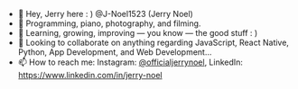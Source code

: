 
- 👋 Hey, Jerry here : ) @J-Noel1523 (Jerry Noel)
- 👀 Programming, piano, photography, and filming.
- 🌱 Learning, growing, improving — you know — the good stuff : )
- 💞️ Looking to collaborate on anything regarding JavaScript, React Native, Python, App Development, and Web Development...
- 📫 How to reach me: Instagram: [@officialjerrynoel](https://www.instagram.com/officialjerrynoel), LinkedIn: https://www.linkedin.com/in/jerry-noel
<!---
J-Noel1523/J-Noel1523 is a ✨ special ✨ repository because its `README.md` (this file) appears on your GitHub profile.
You can click the Preview link to take a look at your changes.
--->
